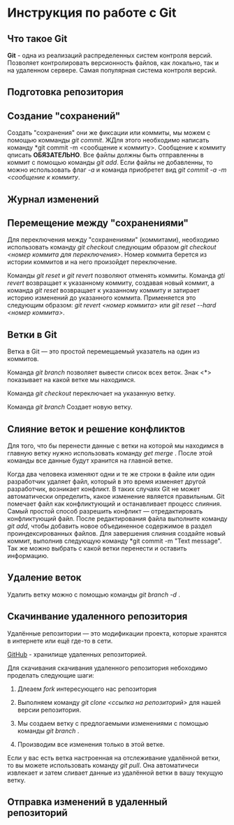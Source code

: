 # Инструкция по работе с Git

## Что такое Git

**Git** - одна из реализаций распределенных систем контроля версий. Позволяет контролировать версионность файлов, как локально, так и на удаленном сервере. Самая популярная система контроля версий. 

## Подготовка репозитория

## Создание "сохранений"

Создать "сохранения" они же фиксации или коммиты, мы можем с помощью комманды *git commit*. ЖДля этого необходимо написать команду *git commit -m <сообщение к коммиту>. Сообщение к коммиту qписать **ОБЯЗАТЕЛЬНО**. Все файлы должны быть отправленны в коммит с помощью команды *git add*. Если файлы не добавленны, то можно использовать флаг *-a* и команда приобретет вид *git commit -a -m <сообщение к коммиту*. 

## Журнал изменений

## Перемещение между "сохранениями"

Для переключения между "сохранениями" (коммитами), необходимо использовать команду *git checkout* следующим образом *git checkout <номер коммита для переключения>*. Номер коммита берется из истории коммитов и на него произойдет переключение.

Команды *git reset* и *git revert* позволяют отменять коммиты. Команда *gti revert* возвращает к указанному коммиту, создавая новый коммит, а команда *git reset* возвращает к указанному коммиту и затирает историю изменений до указанного коммита. Применяется это следующим образом: *git revert <номер коммита>* или *git reset --hard <номер коммита>*.

## Ветки в Git

Ветка в Git — это простой перемещаемый указатель на один из коммитов. 

Команда *git branch* позволяет вывести список всех веток. Знак <*> показывает на какой ветке мы находимся. 

Команда *git checkout <name branch>* переключает на указанную ветку. 

Команда *git branch <name>* Создает новую ветку.

## Слияние веток и решение конфликтов

Для того, что бы перенести данные с ветки на которой мы находимся в главную ветку нужно использовать команду *get merge <name branch>*. После этой команды все данные будут хранится на главной ветке. 

Когда два человека изменяют одни и те же строки в файле или один разработчик удаляет файл, который в это время изменяет другой разработчик, возникает конфликт. В таких случаях Git не может автоматически определить, какое изменение является правильным. Git помечает файл как конфликтующий и останавливает процесс слияния. Самый простой способ разрешить конфликт — отредактировать конфликтующий файл. После редактирования файла выполните команду *git add*, чтобы добавить новое объединенное содержимое в раздел проиндексированных файлов. Для завершения слияния создайте новый коммит, выполнив следующую команду *git commit -m "Text message". Так же можно выбрать с какой ветки перенести и оставить информацию. 

## Удаление веток

Удалить ветку можно с помощью команды *git branch -d <name>*.

## Скачинвание удаленного репозитория

Удалённые репозитории — это модификации проекта, которые хранятся в интернете или ещё где-то в сети. 

[GitHub](https://github.com) - хранилище удаленных репозиторией.

Для скачивания скачивания удаленного репозитория небоходимо проделать следующие шаги:

1. Длеаем *fork* интересующего нас репозитория

2. Выполняем команду *git clone <ссылка на репозиторий>* для нашей версии репозитория.

3. Мы создаем ветку с предлогаемыми изменениями с помощью команды *git branch <name>*.

4. Производим все изменения только в этой ветке. 

Если у вас есть ветка настроенная на отслеживание удалённой ветки, то вы можете использовать команду *git pull*. Она автоматичеси извлекает и затем сливает данные из удалённой ветки в вашу текущую ветку. 

## Отправка изменений в удаленный репозиторий